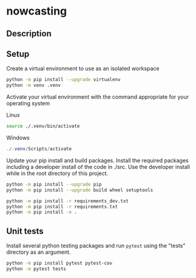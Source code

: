 # nowcasting

## Description


## Setup
Create a virtual environment to use as an isolated workspace

```bash
python -m pip install --upgrade virtualenv
python -m venv .venv
```

Activate your virtual environment with the command appropriate for your operating system

Linux
```bash
source ./.venv/bin/activate
```

Windows
```powershell
./.venv/Scripts/activate
```

Update your pip install and build packages. Install the required packages including a developer install of the code in ./src. Use the developer install while in the root directory of this project.

```bash
python -m pip install --upgrade pip
python -m pip install --upgrade build wheel setuptools

python -m pip install -r requirements_dev.txt
python -m pip install -r requirements.txt
python -m pip install -e .
```


## Unit tests
Install several python testing packages and run ```pytest``` using the "tests" directory as an argument.

```bash
python -m pip install pytest pytest-cov
python -m pytest tests
```

